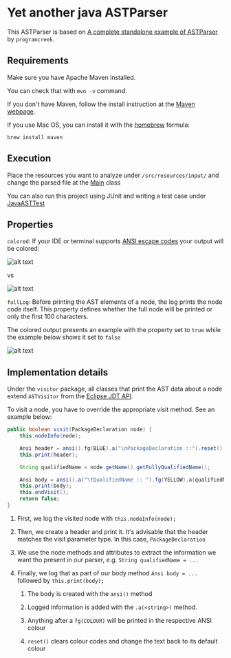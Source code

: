 # Yet another java ASTParser

This ASTParser is based on [A complete standalone example of ASTParser](https://www.programcreek.com/2011/01/a-complete-standalone-example-of-astparser/) by `programcreek`.


## Requirements

Make sure you have Apache Maven installed. 

You can check that with ```mvn -v``` command.

If you don't have Maven, follow the install instruction at the [Maven webpage](https://maven.apache.org/install.html).
 
If you use Mac OS, you can install it with the [homebrew](https://brew.sh/) formula: 

```brew install maven```


## Execution

Place the resources you want to analyze under ```/src/resources/input/``` and change the parsed file at the [Main](/src/main/java/cs/ubc/ca/Main.java) class

You can also run  this project using JUnit and writing a test case under [JavaASTTest](/src/test/java/cs/ubc/ca/ast/JavaASTTest.java)


## Properties

```colored```: If your IDE or terminal supports [ANSI escape codes](https://en.wikipedia.org/wiki/ANSI_escape_code) your output will be colored:
 
![alt text](img/default.png)

vs

![alt text](img/log-true.png)



```fullLog```: Before printing the AST elements of a node, the log prints the node code itself. This property defines whether the full node will be printed or only the first 100 characters. 

The colored output presents an example with the property set to ```true``` while the example below shows it set to ```false``` 


![alt text](img/log-false.png)


## Implementation details

Under the ```visitor``` package, all classes that print the AST data about a node  extend ```ASTVisitor``` from the [Eclipse JDT API](https://help.eclipse.org/neon/index.jsp?topic=%2Forg.eclipse.jdt.doc.isv%2Freference%2Fapi%2Forg%2Feclipse%2Fjdt%2Fcore%2Fdom%2FASTVisitor.html).

To visit a node, you have to override the appropriate visit method. See an example below:

```java
public boolean visit(PackageDeclaration node) {
    this.nodeInfo(node);

    Ansi header = ansi().fg(BLUE).a("\nPackageDeclaration ::").reset();
    this.print(header);

    String qualifiedName = node.getName().getFullyQualifiedName();

    Ansi body = ansi().a("\tQualifiedName :: ").fg(YELLOW).a(qualifiedName).reset();
    this.print(body);
    this.endVisit();
    return false;
}

```

1. First, we log the visited node with ```this.nodeInfo(node);```

1. Then, we create a header and print it. 
It's advisable that the header matches the visit parameter type. 
In this case, ```PackageDeclaration```

1. We use the node methods and attributes to extract the information we want tho present in our parser, e.g. ```String qualifiedName = ... ``` 

1. Finally, we log that as part of our body method ```Ansi body = ... ``` followed by ```this.print(body);``` 

    1. The body is created with the ```ansi()``` method 
     
    1. Logged information is added with the ```.a(<string>)``` method.
    
    1. Anything after a ```fg(COLOUR)``` will be printed in the respective ANSI colour
    
    1. ```reset()``` clears colour codes and change the text back to its default colour 
     
 
